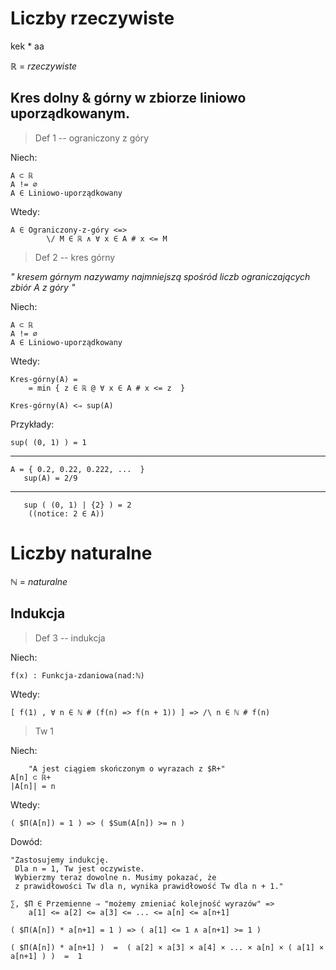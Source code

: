 
# Liczby rzeczywiste

kek * aa

ℝ = _rzeczywiste_

## Kres dolny & górny w zbiorze liniowo uporządkowanym.
>Def 1 -- ograniczony z góry

Niech:

    A ⊂ ℝ  
    A != ∅  
    A ∈ Liniowo-uporządkowany
Wtedy:

    A ∈ Ograniczony-z-góry <=> 
            \/ M ∈ ℝ ∧ ∀ x ∈ A # x <= M

>Def 2 -- kres górny

_"
kresem górnym nazywamy najmniejszą spośród liczb ograniczających zbiór A z góry
"_

Niech:

    A ⊂ ℝ  
    A != ∅  
    A ∈ Liniowo-uporządkowany
Wtedy:

    Kres-górny(A) =
        = min { z ∈ ℝ @ ∀ x ∈ A # x <= z  } 
    
    Kres-górny(A) <⇒ sup(A)


Przykłady:

    sup( (0, 1) ) = 1
---
    A = { 0.2, 0.22, 0.222, ...  }
       sup(A) = 2/9
---
       sup ( (0, 1) | {2} ) = 2
        ((notice: 2 ∈ A))

# Liczby naturalne
ℕ = _naturalne_

## Indukcja
>Def 3 -- indukcja

Niech:

    f(x) : Funkcja-zdaniowa(nad:ℕ)
Wtedy:

    [ f(1) , ∀ n ∈ ℕ # (f(n) => f(n + 1)) ] => /\ n ∈ ℕ # f(n)

>Tw 1

Niech:

        "A jest ciągiem skończonym o wyrazach z $R+"
    A[n] ⊂ ℝ+
    |A[n]| = n
    
Wtedy:

    ( $П(A[n]) = 1 ) => ( $Sum(A[n]) >= n )
Dowód:

    "Zastosujemy indukcję.
     Dla n = 1, Tw jest oczywiste.
     Wybierzmy teraz dowolne n. Musimy pokazać, że
     z prawidłowości Tw dla n, wynika prawidłowość Tw dla n + 1."

    ∑, $П ∈ Przemienne ⇒ "możemy zmieniać kolejność wyrazów" => 
        a[1] <= a[2] <= a[3] <= ... <= a[n] <= a[n+1]
    
    ( $П(A[n]) * a[n+1] = 1 ) => ( a[1] <= 1 ∧ a[n+1] >= 1 )

    ( $П(A[n]) * a[n+1] )  =  ( a[2] × a[3] × a[4] × ... × a[n] × ( a[1] × a[n+1] ) )  =  1



